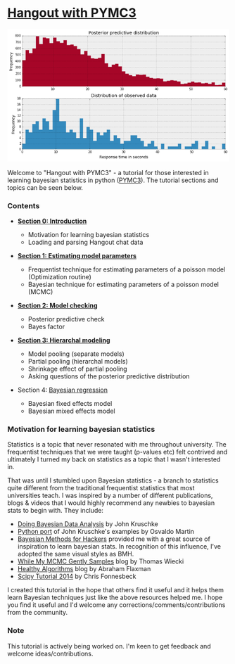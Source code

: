 # [Hangout with PYMC3](https://github.com/markdregan/Hangout-with-PYMC3)

![Hangout with PYMC3](/graphics/posterior-predictive-distribution.png)

Welcome to "Hangout with PYMC3" - a tutorial for those interested in learning bayesian statistics in python ([PYMC3](https://github.com/pymc-devs/pymc3)). The tutorial sections and topics can be seen below.

### Contents
- [**Section 0: Introduction**](http://nbviewer.ipython.org/github/markdregan/Hangout-with-PYMC3/blob/master/Section%200.%20Introduction.ipynb)
    - Motivation for learning bayesian statistics
    - Loading and parsing Hangout chat data
    
- [**Section 1: Estimating model parameters**](http://nbviewer.ipython.org/github/markdregan/Hangout-with-PYMC3/blob/master/Section%201.%20Estimating%20model%20parameters.ipynb)
    - Frequentist technique for estimating parameters of a poisson model (Optimization routine)
    - Bayesian technique for estimating parameters of a poisson model (MCMC)

- [**Section 2: Model checking**](http://nbviewer.ipython.org/github/markdregan/Hangout-with-PYMC3/blob/master/Section%202.%20Model%20checking.ipynb)
    - Posterior predictive check
    - Bayes factor
    
- [**Section 3: Hierarchal modeling**](http://nbviewer.ipython.org/github/markdregan/Hangout-with-PYMC3/blob/master/Section%203.%20Hierarchical%20modelling.ipynb)
    - Model pooling (separate models)
    - Partial pooling (hierarchal models)
    - Shrinkage effect of partial pooling
    - Asking questions of the posterior predictive distribution
    
- Section 4: [Bayesian regression](http://nbviewer.ipython.org/github/markdregan/Hangout-with-PYMC3/blob/master/Section%204.%20Bayesian%20regression.ipynb)
    - Bayesian fixed effects model
    - Bayesian mixed effects model

### Motivation for learning bayesian statistics
Statistics is a topic that never resonated with me throughout university. The frequentist techniques that we were taught (p-values etc) felt contrived and ultimately I turned my back on statistics as a topic that I wasn't interested in.

That was until I stumbled upon Bayesian statistics - a branch to statistics quite different from the traditional frequentist statistics that most universities teach. I was inspired by a number of different publications, blogs & videos that I would highly recommend any newbies to bayesian stats to begin with. They include:
- [Doing Bayesian Data Analysis](http://www.amazon.com/Doing-Bayesian-Analysis-Second-Edition/dp/0124058884/ref=dp_ob_title_bk) by John Kruschke
- [Python port](https://github.com/aloctavodia/Doing_bayesian_data_analysis) of John Kruschke's examples by Osvaldo Martin
- [Bayesian Methods for Hackers](https://github.com/CamDavidsonPilon/Probabilistic-Programming-and-Bayesian-Methods-for-Hackers) provided me with a great source of inspiration to learn bayesian stats. In recognition of this influence, I've adopted the same visual styles as BMH.
- [While My MCMC Gently Samples](http://twiecki.github.io/) blog by Thomas Wiecki
- [Healthy Algorithms](http://healthyalgorithms.com/tag/pymc/) blog by Abraham Flaxman
- [Scipy Tutorial 2014](https://github.com/fonnesbeck/scipy2014_tutorial) by Chris Fonnesbeck

I created this tutorial in the hope that others find it useful and it helps them learn Bayesian techniques just like the above resources helped me. I hope you find it useful and I'd welcome any corrections/comments/contributions from the community.

### Note
This tutorial is actively being worked on. I'm keen to get feedback and welcome ideas/contributions.
